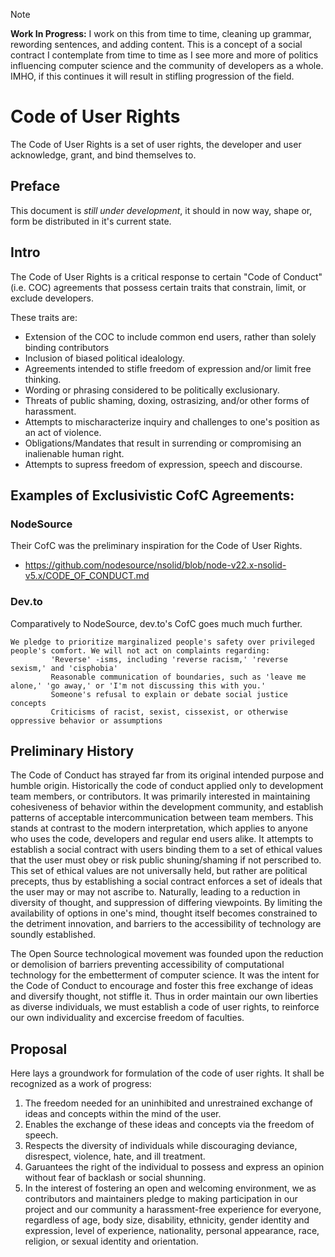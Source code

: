 > [!NOTE]
> __Work In Progress:__ I work on this from time to time, cleaning up grammar, rewording sentences, and adding content. This is a concept of a social contract I contemplate from time to time as I see more and more of politics influencing computer science and the community of developers as a whole. IMHO, if this continues it will result in stifling progression of the field.

Code of User Rights
==================

The Code of User Rights is a set of user rights, the developer and user acknowledge, grant, and bind themselves to.

Preface
-------

This document is _still under development_, it should in now way, shape or, form be distributed in it's current state.

Intro
-----

The Code of User Rights is a critical response to certain "Code of Conduct" (i.e. COC) agreements that
possess certain traits that constrain, limit, or exclude developers.

These traits are:
* Extension of the COC to include common end users, rather than solely binding contributors
* Inclusion of biased political idealology.
* Agreements intended to stifle freedom of expression and/or limit free thinking.
* Wording or phrasing considered to be politically exclusionary.
* Threats of public shaming, doxing, ostrasizing, and/or other forms of harassment.
* Attempts to mischaracterize inquiry and challenges to one's position as an act of violence.
* Obligations/Mandates that result in surrending or compromising an inalienable human right.
* Attempts to supress freedom of expression, speech and discourse.

Examples of Exclusivistic CofC Agreements:
------------------------------------------

### NodeSource

Their CofC was the preliminary inspiration for the Code of User Rights.

- https://github.com/nodesource/nsolid/blob/node-v22.x-nsolid-v5.x/CODE_OF_CONDUCT.md

### Dev.to

Comparatively to NodeSource, dev.to's CofC goes much much further.

```text
We pledge to prioritize marginalized people's safety over privileged people's comfort. We will not act on complaints regarding:
         'Reverse' -isms, including 'reverse racism,' 'reverse sexism,' and 'cisphobia'
         Reasonable communication of boundaries, such as 'leave me alone,' 'go away,' or 'I'm not discussing this with you.'
         Someone's refusal to explain or debate social justice concepts
         Criticisms of racist, sexist, cissexist, or otherwise oppressive behavior or assumptions
```

Preliminary History
--------------------

The Code of Conduct has strayed far from its original intended purpose and humble
origin. Historically the code of conduct applied only to development team members, or contributors. It
was primarily interested in maintaining cohesiveness of behavior within the development community, and 
establish patterns of acceptable intercommunication between team members. This stands at contrast to the 
modern interpretation, which applies to anyone who uses the code, developers and regular end users alike. It
attempts to establish a social contract with users binding them to a set of ethical values that the user must 
obey or risk public shuning/shaming if not perscribed to. This set of ethical values are not universally held,
but rather are political precepts, thus by establishing a social contract enforces a set of ideals
that the user may or may not ascribe to. Naturally, leading to a reduction in diversity of thought, and
suppression of differing viewpoints. By limiting the availability of options in one's mind, thought itself
becomes constrained to the detriment innovation, and barriers to the accessibility of technology are soundly
established.

The Open Source technological movement was founded upon the reduction or demolision of barriers preventing
accessibility of computational technology for the embetterment of computer science. It was the intent for the
Code of Conduct to encourage and foster this free exchange of ideas and diversify thought, not stiffle it.
Thus in order maintain our own liberties as diverse individuals, we must establish a code of user rights, to
reinforce our own individuality and excercise freedom of faculties.

Proposal
--------

Here lays a groundwork for formulation of the code of user rights. It shall be recognized as a work
of progress:

1. The freedom needed for an uninhibited and unrestrained exchange of ideas and concepts within the mind of the user.
2. Enables the exchange of these ideas and concepts via the freedom of speech.
3. Respects the diversity of individuals while discouraging deviance, disrespect, violence, hate,
   and ill treatment.
4. Garuantees the right of the individual to possess and express an opinion without fear of backlash
   or social shunning.
5. In the interest of fostering an open and welcoming environment, we as contributors and maintainers pledge to making participation in our project and our community a harassment-free experience for everyone, regardless of age, body size, disability, ethnicity, gender identity and expression, level of experience, nationality, personal appearance, race, religion, or sexual identity and orientation. 
